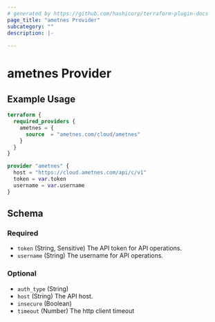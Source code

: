 ```yaml
---
# generated by https://github.com/hashicorp/terraform-plugin-docs
page_title: "ametnes Provider"
subcategory: ""
description: |-
  
---
```


# ametnes Provider



## Example Usage

```terraform
terraform {
  required_providers {
    ametnes = {
      source  = "ametnes.com/cloud/ametnes"
    }
  }
}

provider "ametnes" {
  host = "https://cloud.ametnes.com/api/c/v1"
  token = var.token
  username = var.username
}
```

<!-- schema generated by tfplugindocs -->
## Schema

### Required

- `token` (String, Sensitive) The API token for API operations.
- `username` (String) The username for API operations.

### Optional

- `auth_type` (String)
- `host` (String) The API host.
- `insecure` (Boolean)
- `timeout` (Number) The http client timeout
